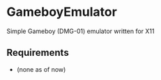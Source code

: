 # GameboyEmulator
Simple Gameboy (DMG-01) emulator written for X11

## Requirements 
- (none as of now)
